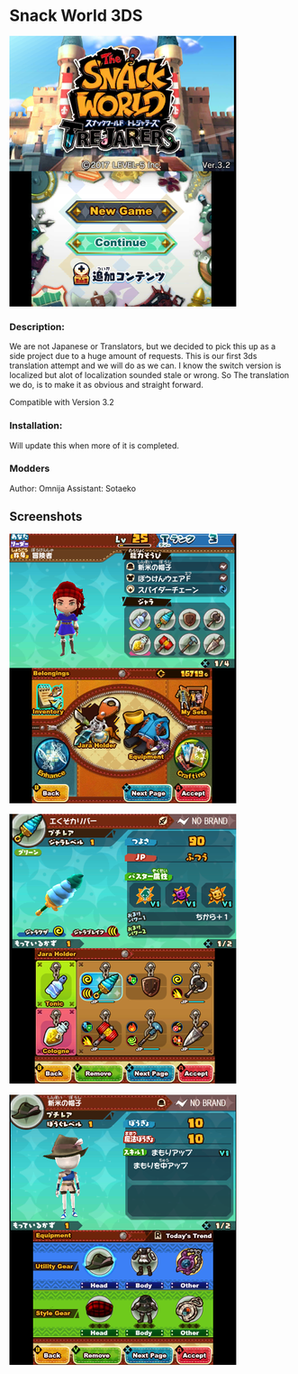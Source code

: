 # Snack World 3DS

![Intro](/docs/intro.png)

### Description:
We are not Japanese or Translators, but we decided to pick this up as a side project due
to a huge amount of requests. This is our first 3ds translation attempt and we will do as we can.
I know the switch version is localized but alot of localization sounded stale or wrong. So The
translation we do, is to make it as obvious and straight forward.

Compatible with Version 3.2

### Installation:
Will update this when more of it is completed.

### Modders
Author: Omnija
Assistant: Sotaeko

## Screenshots

![Intro](/docs/bag.png)

![Intro](/docs/jara.png)

![Intro](/docs/equipment.png)

